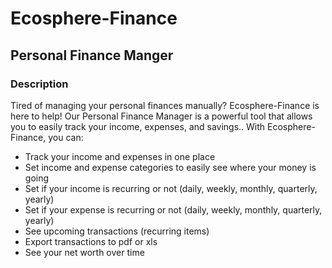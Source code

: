 # Ecosphere-Finance
## Personal Finance Manger

### Description
Tired of managing your personal finances manually? Ecosphere-Finance is here to help! Our Personal Finance Manager is a powerful tool that allows you to easily track your income, expenses, and savings.. With Ecosphere-Finance, you can:

- Track your income and expenses in one place
- Set income and expense categories to easily see where your money is going
- Set if your income is recurring or not (daily, weekly, monthly, quarterly, yearly)
- Set if your expense is recurring or not (daily, weekly, monthly, quarterly, yearly)
- See upcoming transactions (recurring items)
- Export transactions to pdf or xls
- See your net worth over time